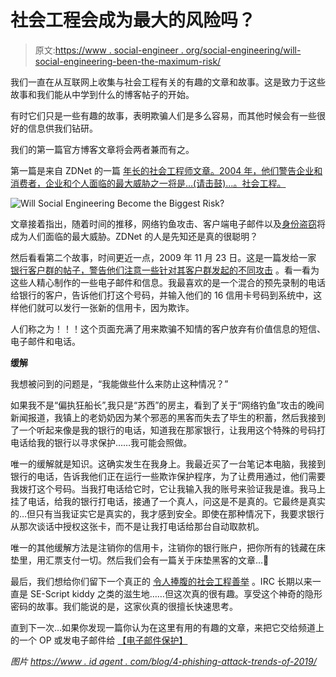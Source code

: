 # 社会工程会成为最大的风险吗？

> 原文:[https://www . social-engineer . org/social-engineering/will-social-engineering-been-the-maximum-risk/](https://www.social-engineer.org/social-engineering/will-social-engineering-become-the-biggest-risk/)

我们一直在从互联网上收集与社会工程有关的有趣的文章和故事。这是致力于这些故事和我们能从中学到什么的博客帖子的开始。

有时它们只是一些有趣的故事，表明欺骗人们是多么容易，而其他时候会有一些很好的信息供我们钻研。

我们的第一篇官方博客文章将会两者兼而有之。

第一篇是来自 ZDNet 的一篇 [年长的社会工程师文章。2004 年，他们警告企业和消费者，企业和个人面临的最大威胁之一将是…(请击鼓)…。社会工程。](https://www.social-engineer.org/wiki/archives/SEDefined/SEDefined-GreatestRisk.htm)

![Will Social Engineering Become the Biggest Risk?](../Images/5d6dd381cf7ca0fdd8800a6ddf0015d5.png)

文章接着指出，随着时间的推移，网络钓鱼攻击、客户端电子邮件以及[身份盗窃](https://www.social-engineer.org/framework/general-discussion/categories-social-engineers/identity-theives/)将成为人们面临的最大威胁。ZDNet 的人是先知还是真的很聪明？

然后看看第二个故事，时间更近一点，2009 年 11 月 23 日。这是一篇发给一家 [银行客户群的帖子，警告他们注意一些针对其客户群发起的不同攻击](https://www.social-engineer.org/wiki/archives/BlogPosts/IdTheftEmails.html) 。看一看为这些人精心制作的一些电子邮件和信息。我最喜欢的是一个混合的预先录制的电话给银行的客户，告诉他们打这个号码，并输入他们的 16 信用卡号码到系统中，这样他们就可以发行一张新的信用卡，因为欺诈。

人们称之为！！！这个页面充满了用来欺骗不知情的客户放弃有价值信息的短信、电子邮件和电话。

**缓解**

我想被问到的问题是，“我能做些什么来防止这种情况？”

如果我不是“偏执狂船长”,我只是“苏西”的房主，看到了关于“网络钓鱼”攻击的晚间新闻报道，我镇上的老奶奶因为某个邪恶的黑客而失去了毕生的积蓄，然后我接到了一个听起来像是我的银行的电话，知道我在那家银行，让我用这个特殊的号码打电话给我的银行以寻求保护……我可能会照做。

唯一的缓解就是知识。这确实发生在我身上。我最近买了一台笔记本电脑，我接到银行的电话，告诉我他们正在运行一些欺诈保护程序，为了让费用通过，他们需要我拨打这个号码。当我打电话给它时，它让我输入我的账号来验证我是谁。我马上挂了电话，给我的银行打电话，接通了一个真人，问这是不是真的。它最终是真实的…但只有当我证实它是真实的，我才感到安全。即使在那种情况下，我要求银行从那次谈话中授权这张卡，而不是让我打电话给那台自动取款机。

唯一的其他缓解方法是注销你的信用卡，注销你的银行账户，把你所有的钱藏在床垫里，用汇票支付一切。然后我们会有一篇关于床垫黑客的文章…🙂

最后，我们想给你们留下一个真正的 [令人捧腹的社会工程善举](https://www.social-engineer.org/wiki/archives/BlogPosts/IRCpassword.html) 。IRC 长期以来一直是 SE-Script kiddy 之类的滋生地……但这次真的很有趣。享受这个神奇的隐形密码的故事。我们能说的是，这家伙真的很擅长快速思考。

直到下一次…如果你发现一篇你认为在这里有用的有趣的文章，来把它交给频道上的一个 OP 或发电子邮件给 [【电子邮件保护】](/cdn-cgi/l/email-protection#11727e7f6563787364657451627e7278707d3c747f76787f7474633f7e6376)

*图片*
*[https://www . id agent . com/blog/4-phishing-attack-trends-of-2019/](https://www.idagent.com/blog/4-phishing-attack-trends-of-2019/)*